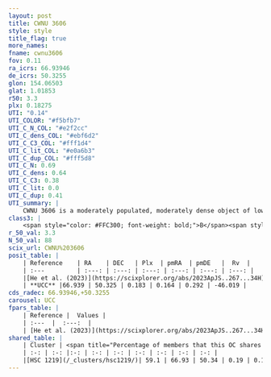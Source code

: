 ```yaml
---
layout: post
title: CWNU 3606
style: style
title_flag: true
more_names: 
fname: cwnu3606
fov: 0.11
ra_icrs: 66.93946
de_icrs: 50.3255
glon: 154.06503
glat: 1.01853
r50: 3.3
plx: 0.18275
UTI: "0.14"
UTI_COLOR: "#f5bfb7"
UTI_C_N_COL: "#e2f2cc"
UTI_C_dens_COL: "#ebf6d2"
UTI_C_C3_COL: "#fff1d4"
UTI_C_lit_COL: "#e0a6b3"
UTI_C_dup_COL: "#fff5d8"
UTI_C_N: 0.69
UTI_C_dens: 0.64
UTI_C_C3: 0.38
UTI_C_lit: 0.0
UTI_C_dup: 0.41
UTI_summary: |
    CWNU 3606 is a moderately populated, moderately dense object of low C3 quality. It was recently reported in the literature.<br><br><span style="color: #99180f; font-weight: bold;">Warning: </span>This is possibly a duplicated object, which shares a significant percentage of members with at least one previously reported entry.
class3: |
    <span style="color: #FFC300; font-weight: bold;">B</span><span style="color: red; font-weight: bold;">C</span>
r_50_val: 3.3
N_50_val: 88
scix_url: CWNU%203606
posit_table: |
    | Reference    | RA    | DEC   | Plx  | pmRA  | pmDE   |  Rv  |
    | :---         | :---: | :---: | :---: | :---: | :---: | :---: |
    |[He et al. (2023)](https://scixplorer.org/abs/2023ApJS..267...34H) | 66.935 | 50.333 | 0.177 | 0.127 | 0.284 | -46.57 |
    | **UCC** |66.939 | 50.325 | 0.183 | 0.164 | 0.292 | -46.019 | 
cds_radec: 66.93946,+50.3255
carousel: UCC
fpars_table: |
    | Reference |  Values |
    | :---  |  :---:  |
    | [He et al. (2023)](https://scixplorer.org/abs/2023ApJS..267...34H) | `A0=3.1, m-M=12.95, logA=8.9` |
shared_table: |
    | Cluster | <span title="Percentage of members that this OC shares with the ones listed">%</span>   | RA   | DEC   | Plx   | pmRA  | pmDE  | Rv | UTI |
    | :-: | :-: |:-: | :-: | :-: | :-: | :-: | :-: | :-: |
    |[HSC 1219](/_clusters/hsc1219/)| 59.1 | 66.93 | 50.34 | 0.19 | 0.15 | 0.28 | -46.02 |0.46 |
---
```

